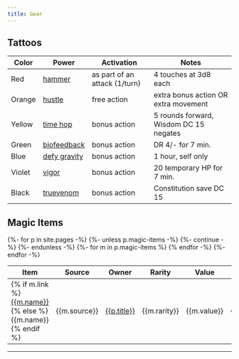```yaml
---
title: Gear
---
```


## Tattoos

| Color  | Power          | Activation                    | Notes                                  |
|--------|----------------|-------------------------------|----------------------------------------|
| Red    | [hammer]       | as part of an attack (1/turn) | 4 touches at 3d8 each                  |
| Orange | [hustle]       | free action                   | extra bonus action OR extra movement   |
| Yellow | [time hop]     | bonus action                  | 5 rounds forward, Wisdom DC 15 negates |
| Green  | [biofeedback]  | bonus action                  | DR 4/- for 7 min.                      |
| Blue   | [defy gravity] | bonus action                  | 1 hour, self only                      |
| Violet | [vigor]        | bonus action                  | 20 temporary HP for 7 min.             |
| Black  | [truevenom]    | bonus action                  | Constitution save DC 15                |

## Magic Items

<table>
<thead>
<tr>
  <th>Item</th>
  <th>Source</th>
  <th>Owner</th>
  <th>Rarity</th>
  <th>Value</th>
  <th>Page</th>
</tr>
</thead>
<tbody>
{%- for p in site.pages -%}
{%- unless p.magic-items -%} {%- continue -%} {%- endunless -%}
{%- for m in p.magic-items %}
<tr>
  <td>{% if m.link %}<a href="{{m.link}}">{{m.name}}</a>{% else %}{{m.name}}{% endif %}</td>
  <td>{{m.source}}</td>
  <td><a href="{{site.baseurl}}{{p.url}}">{{p.title}}</a></td>
  <td>{{m.rarity}}</td>
  <td>{{m.value}}</td>
  <td>{{m.page}}</td>
</tr>
{% endfor -%}
{%- endfor -%}
</tbody>
</table>

------------------------

[hammer]: https://www.d20pfsrd.com/alternative-rule-systems/psionics-unleashed/psionic-powers/h/hammer
[hustle]: https://www.d20pfsrd.com/alternative-rule-systems/psionics-unleashed/psionic-powers/h/hustle
[biofeedback]: https://www.d20pfsrd.com/alternative-rule-systems/psionics-unleashed/psionic-powers/b/biofeedback/
[defy gravity]: https://www.d20pfsrd.com/alternative-rule-systems/psionics-unleashed/psionic-powers/d/defy-gravity
[time hop]: https://www.d20pfsrd.com/alternative-rule-systems/psionics-unleashed/psionic-powers/t/time-hop/
[vigor]: https://www.d20pfsrd.com/alternative-rule-systems/psionics-unleashed/psionic-powers/v/vigor/
[truevenom]: https://www.d20pfsrd.com/alternative-rule-systems/psionics-unleashed/psionic-powers/t/truevenom/
